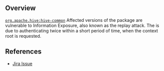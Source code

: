 ## Overview
[`org.apache.hive:hive-common`](http://search.maven.org/#search%7Cga%7C1%7Ca%3A%22hive-common%22)
Affected versions of the package are vulnerable to Information Exposure, also known as the replay attack. The is due to authenticating twice within a short period of time, when the context root is requested.

## References
- [Jira Issue](https://issues.apache.org/jira/browse/HIVE-14984)
